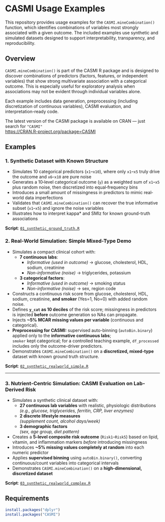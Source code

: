 # CASMI Usage Examples

This repository provides usage examples for the `CASMI.mineCombination()` function, which identifies combinations of variables most strongly associated with a given outcome. The included examples use synthetic and simulated datasets designed to support interpretability, transparency, and reproducibility.

## Overview

`CASMI.mineCombination()` is part of the CASMI R package and is designed to discover combinations of predictors (factors, features, or independent variables) that show strong multivariate association with a categorical outcome. This is especially useful for exploratory analysis when associations may not be evident through individual variables alone.

Each example includes data generation, preprocessing (including discretization of continuous variables), CASMI evaluation, and interpretation-ready code.

The latest version of the CASMI package is available on CRAN — just search for `"CASMI"`  
https://CRAN.R-project.org/package=CASMI

## Examples

### 1. Synthetic Dataset with Known Structure

- Simulates 10 categorical predictors (`x1`–`x10`), where only `x1`–`x5` truly drive the outcome and `x6`–`x10` are pure noise  
- Generates a 10‐level categorical outcome (`y`) as a weighted sum of `x1`–`x5` plus random noise, then discretized into equal‐frequency bins  
- Introduces a small amount of missingness in predictors to mimic real‐world data imperfections  
- Validates that `CASMI.mineCombination()` can recover the true informative subset (`x1`–`x5`) and ignore the noise variables  
- Illustrates how to interpret kappa* and SMIz for known ground-truth associations  

**Script**: [`01_synthetic_ground_truth.R`](./01_synthetic_ground_truth.R)

### 2. Real-World Simulation: Simple Mixed-Type Demo

- Simulates a compact clinical cohort with:  
  - **7 continuous labs**:  
    - *Informative (used in outcome)* → glucose, cholesterol, HDL, sodium, creatinine  
    - *Non-informative (noise)* → triglycerides, potassium  
  - **3 categorical factors**:  
    - *Informative (used in outcome)* → smoking status  
    - *Non-informative (noise)* → sex, region code  
- Constructs a continuous risk score from glucose, cholesterol, HDL, sodium, creatinine, **and smoker** (Yes=1, No=0) with added random noise.  
- Defines **`y_cat` as 10 deciles** of the risk score; missingness in predictors is injected **before** outcome generation so NAs can propagate.  
- Injects **~5% MCAR missing values per variable** (continuous and categorical).  
- **Preprocessing for CASMI:** supervised auto-binning (`autoBin.binary`) applied only to the **informative continuous labs**;  
  `smoker` kept categorical; for a controlled teaching example, `df_processed` includes only the outcome-driver predictors.  
- Demonstrates `CASMI.mineCombination()` on a **discretized, mixed-type** dataset with known ground truth structure.  

**Script**: [`02_synthetic_realworld_simple.R`](./02_synthetic_realworld_simple.R)

---

### 3. Nutrient-Centric Simulation: CASMI Evaluation on Lab-Derived Risk

- Simulates a synthetic clinical dataset with:
  - **27 continuous lab variables** with realistic, physiologic distributions  
    *(e.g., glucose, triglycerides, ferritin, CRP, liver enzymes)*
  - **2 discrete lifestyle measures**  
    *(supplement count, alcohol days/week)*
  - **3 demographic factors**  
    *(sex, age group, diet pattern)*
- Creates a **5-level composite risk outcome** (`Risk1`–`Risk5`) based on lipid, vitamin, and inflammation markers *before* introducing missingness
- Introduces **~5% missing values completely at random** into each numeric predictor
- Applies **supervised binning** using `autoBin.binary()`, converting continuous/count variables into categorical intervals
- Demonstrates `CASMI.mineCombination()` on a **high-dimensional, discretized dataset**

**Script**: [`03_synthetic_realworld_complex.R`](03_synthetic_realworld_complex.R)

## Requirements

```r
install.packages("dplyr")
install.packages("CASMI")

